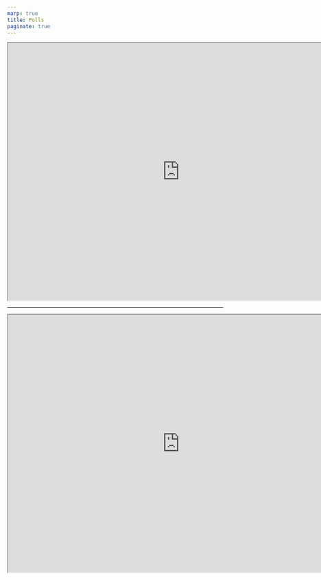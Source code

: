 ```yaml
---
marp: true
title: Polls
paginate: true
---
```


<iframe src="https://pollev-embeds.com/multiple_choice_polls/aQxp4cc7UQMBB34UrnPQK/respond" width="800px" height="600px"></iframe>

---

<iframe src="https://embed.polleverywhere.com/multiple_choice_polls/7MvmMS844GpNhC6C432r4?controls=none&short_poll=true" width="800px" height="600px"></iframe>

